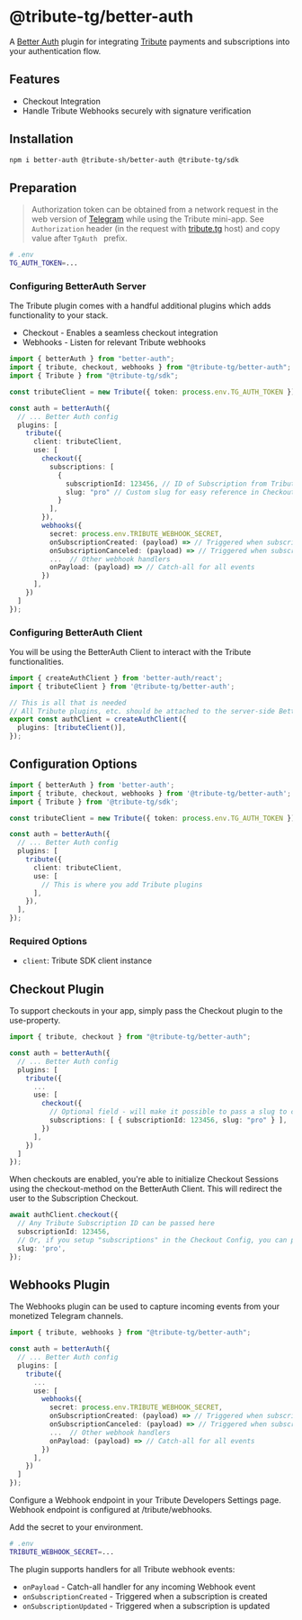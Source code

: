 # @tribute-tg/better-auth

A [Better Auth](https://github.com/better-auth/better-auth) plugin for integrating [Tribute](https://tribute.tg) payments and subscriptions into your authentication flow.

## Features

- Checkout Integration
- Handle Tribute Webhooks securely with signature verification

## Installation

```bash
npm i better-auth @tribute-sh/better-auth @tribute-tg/sdk
```

## Preparation

> Authorization token can be obtained from a network request in the web version of [Telegram](https://web.telegram.org/k/) while using the Tribute mini-app. See `Authorization` header (in the request with [tribute.tg](https://tribute.tg/) host) and copy value after `TgAuth ` prefix.

```bash
# .env
TG_AUTH_TOKEN=...
```

### Configuring BetterAuth Server

The Tribute plugin comes with a handful additional plugins which adds functionality to your stack.

- Checkout - Enables a seamless checkout integration
- Webhooks - Listen for relevant Tribute webhooks

```typescript
import { betterAuth } from "better-auth";
import { tribute, checkout, webhooks } from "@tribute-tg/better-auth";
import { Tribute } from "@tribute-tg/sdk";

const tributeClient = new Tribute({ token: process.env.TG_AUTH_TOKEN });

const auth = betterAuth({
  // ... Better Auth config
  plugins: [
    tribute({
      client: tributeClient,
      use: [
        checkout({
          subscriptions: [
            {
              subscriptionId: 123456, // ID of Subscription from Tribute
              slug: "pro" // Custom slug for easy reference in Checkout URL, e.g. /checkout/pro
            }
          ],
        }),
        webhooks({
          secret: process.env.TRIBUTE_WEBHOOK_SECRET,
          onSubscriptionCreated: (payload) => // Triggered when subscription was created
          onSubscriptionCanceled: (payload) => // Triggered when subscription was canceled
          ...  // Other webhook handlers
          onPayload: (payload) => // Catch-all for all events
        })
      ],
    })
  ]
});
```

### Configuring BetterAuth Client

You will be using the BetterAuth Client to interact with the Tribute functionalities.

```typescript
import { createAuthClient } from 'better-auth/react';
import { tributeClient } from '@tribute-tg/better-auth';

// This is all that is needed
// All Tribute plugins, etc. should be attached to the server-side BetterAuth config
export const authClient = createAuthClient({
  plugins: [tributeClient()],
});
```

## Configuration Options

```typescript
import { betterAuth } from 'better-auth';
import { tribute, checkout, webhooks } from '@tribute-tg/better-auth';
import { Tribute } from '@tribute-tg/sdk';

const tributeClient = new Tribute({ token: process.env.TG_AUTH_TOKEN });

const auth = betterAuth({
  // ... Better Auth config
  plugins: [
    tribute({
      client: tributeClient,
      use: [
        // This is where you add Tribute plugins
      ],
    }),
  ],
});
```

### Required Options

- `client`: Tribute SDK client instance

## Checkout Plugin

To support checkouts in your app, simply pass the Checkout plugin to the use-property.

```typescript
import { tribute, checkout } from "@tribute-tg/better-auth";

const auth = betterAuth({
  // ... Better Auth config
  plugins: [
    tribute({
      ...
      use: [
        checkout({
          // Optional field - will make it possible to pass a slug to checkout instead of Subscription ID
          subscriptions: [ { subscriptionId: 123456, slug: "pro" } ],
        })
      ],
    })
  ]
});
```

When checkouts are enabled, you're able to initialize Checkout Sessions using the checkout-method on the BetterAuth Client. This will redirect the user to the Subscription Checkout.

```typescript
await authClient.checkout({
  // Any Tribute Subscription ID can be passed here
  subscriptionId: 123456,
  // Or, if you setup "subscriptions" in the Checkout Config, you can pass the slug
  slug: 'pro',
});
```

## Webhooks Plugin

The Webhooks plugin can be used to capture incoming events from your monetized Telegram channels.

```typescript
import { tribute, webhooks } from "@tribute-tg/better-auth";

const auth = betterAuth({
  // ... Better Auth config
  plugins: [
    tribute({
      ...
      use: [
        webhooks({
          secret: process.env.TRIBUTE_WEBHOOK_SECRET,
          onSubscriptionCreated: (payload) => // Triggered when subscription was created
          onSubscriptionCanceled: (payload) => // Triggered when subscription was canceled
          ...  // Other webhook handlers
          onPayload: (payload) => // Catch-all for all events
        })
      ],
    })
  ]
});
```

Configure a Webhook endpoint in your Tribute Developers Settings page. Webhook endpoint is configured at /tribute/webhooks.

Add the secret to your environment.

```bash
# .env
TRIBUTE_WEBHOOK_SECRET=...
```

The plugin supports handlers for all Tribute webhook events:

- `onPayload` - Catch-all handler for any incoming Webhook event
- `onSubscriptionCreated` - Triggered when a subscription is created
- `onSubscriptionUpdated` - Triggered when a subscription is updated
